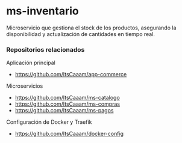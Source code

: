 # ms-inventario
Microservicio que gestiona el stock de los productos, asegurando la disponibilidad y actualización de cantidades en tiempo real.

### Repositorios relacionados
Aplicación principal
- https://github.com/ItsCaaam/app-commerce

Microservicios
- https://github.com/ItsCaaam/ms-catalogo
- https://github.com/ItsCaaam/ms-compras
- https://github.com/ItsCaaam/ms-pagos

Configuración de Docker y Traefik
- https://github.com/ItsCaaam/docker-config
